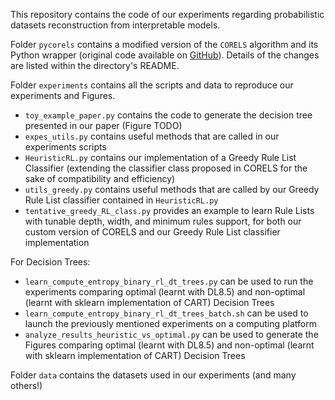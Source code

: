 This repository contains the code of our experiments regarding probabilistic datasets reconstruction from interpretable models.

Folder `pycorels` contains a modified version of the `CORELS` algorithm and its Python wrapper (original code available on [GitHub](https://github.com/corels/pycorels)).
Details of the changes are listed within the directory's README.

Folder `experiments` contains all the scripts and data to reproduce our experiments and Figures.

* `toy_example_paper.py` contains the code to generate the decision tree presented in our paper (Figure TODO)
* `expes_utils.py` contains useful methods that are called in our experiments scripts
* `HeuristicRL.py` contains our implementation of a Greedy Rule List Classifier (extending the classifier class proposed in CORELS for the sake of compatibility and efficiency)
* `utils_greedy.py` contains useful methods that are called by our Greedy Rule List classifier contained in `HeuristicRL.py`
* `tentative_greedy_RL_class.py` provides an example to learn Rule Lists with tunable depth, width, and minimum rules support, for both our custom version of CORELS and our Greedy Rule List classifier implementation

For Decision Trees:
* `learn_compute_entropy_binary_rl_dt_trees.py` can be used to run the experiments comparing optimal (learnt with DL8.5) and non-optimal (learnt with sklearn implementation of CART) Decision Trees
* `learn_compute_entropy_binary_rl_dt_trees_batch.sh` can be used to launch the previously mentioned experiments on a computing platform
* `analyze_results_heuristic_vs_optimal.py` can be used to generate the Figures comparing optimal (learnt with DL8.5) and non-optimal (learnt with sklearn implementation of CART) Decision Trees

Folder `data` contains the datasets used in our experiments (and many others!)